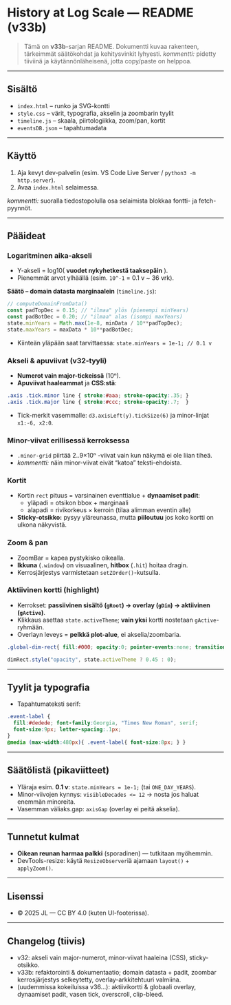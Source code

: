 # History at Log Scale — README (v33b)

> Tämä on **v33b**-sarjan README. Dokumentti kuvaa rakenteen, tärkeimmät säätökohdat ja kehitysvinkit lyhyesti.
> *kommentti:* pidetty tiiviinä ja käytännönläheisenä, jotta copy/paste on helppoa.

---

## Sisältö
- `index.html` – runko ja SVG-kontti
- `style.css` – värit, typografia, akselin ja zoombarin tyylit
- `timeline.js` – skaala, piirtologiikka, zoom/pan, kortit
- `eventsDB.json` – tapahtumadata

---

## Käyttö
1) Aja kevyt dev-palvelin (esim. VS Code Live Server / `python3 -m http.server`).
2) Avaa `index.html` selaimessa.

*kommentti:* suoralla tiedostopolulla osa selaimista blokkaa fontti- ja fetch-pyynnöt.

---

## Pääideat

### Logaritminen aika-akseli
- Y-akseli = log10( **vuodet nykyhetkestä taaksepäin** ).
- Pienemmät arvot ylhäällä (esim. `10^-1` = 0.1 v ~ 36 vrk).

**Säätö – domain datasta marginaalein** (`timeline.js`):
```js
// computeDomainFromData()
const padTopDec = 0.15; // "ilmaa" ylös (pienempi minYears)
const padBotDec = 0.20; // "ilmaa" alas (isompi maxYears)
state.minYears = Math.max(1e-8, minData / 10**padTopDec);
state.maxYears = maxData * 10**padBotDec;
```
- Kiinteän yläpään saat tarvittaessa: `state.minYears = 1e-1; // 0.1 v`

### Akseli & apuviivat (v32-tyyli)
- **Numerot vain major-tickeissä** (10ⁿ).
- **Apuviivat haaleammat** ja **CSS:stä**:
```css
.axis .tick.minor line { stroke:#aaa; stroke-opacity:.35; }
.axis .tick.major line { stroke:#ccc; stroke-opacity:.7;  }
```
- Tick-merkit vasemmalle: `d3.axisLeft(y).tickSize(6)` ja minor-linjat `x1:-6, x2:0`.

### Minor-viivat erillisessä kerroksessa
- `.minor-grid` piirtää 2..9×10ⁿ -viivat vain kun näkymä ei ole liian tiheä.
- *kommentti:* näin minor-viivat eivät “katoa” teksti-ehdoista.

### Kortit
- Kortin `rect` pituus = varsinainen eventtialue + **dynaamiset padit**:
  - yläpadi = otsikon bbox + marginaali
  - alapadi = rivikorkeus × kerroin (tilaa alimman eventin alle)
- **Sticky-otsikko:** pysyy yläreunassa, mutta **piiloutuu** jos koko kortti on ulkona näkyvistä.

### Zoom & pan
- ZoomBar = kapea pystykisko oikealla.
- **Ikkuna** (`.window`) on visuaalinen, **hitbox** (`.hit`) hoitaa dragin.
- Kerrosjärjestys varmistetaan `setZOrder()`-kutsulla.

### Aktiivinen kortti (highlight)
- Kerrokset: **passiivinen sisältö (`gRoot`) → overlay (`gDim`) → aktiivinen (`gActive`)**.
- Klikkaus asettaa `state.activeTheme`; **vain yksi** kortti nostetaan `gActive`-ryhmään.
- Overlayn leveys = **pelkkä plot-alue**, ei akselia/zoombaria.
```css
.global-dim-rect{ fill:#000; opacity:0; pointer-events:none; transition:opacity .12s; }
```
```js
dimRect.style("opacity", state.activeTheme ? 0.45 : 0);
```

---

## Tyylit ja typografia
- Tapahtumateksti serif: 
```css
.event-label { 
  fill:#dedede; font-family:Georgia, "Times New Roman", serif; 
  font-size:9px; letter-spacing:.1px;
}
@media (max-width:480px){ .event-label{ font-size:8px; } }
```

---

## Säätölistä (pikaviitteet)
- Yläraja esim. **0.1 v**: `state.minYears = 1e-1;` (tai `ONE_DAY_YEARS`).
- Minor-viivojen kynnys: `visibleDecades <= 12` → nosta jos haluat enemmän minoreita.
- Vasemman väliaks.gap: `axisGap` (overlay ei peitä akselia).

---

## Tunnetut kulmat
- **Oikean reunan harmaa palkki** (sporadinen) — tutkitaan myöhemmin.
- DevTools-resize: käytä `ResizeObserver`iä ajamaan `layout()` + `applyZoom()`.

---

## Lisenssi
- © 2025 JL — CC BY 4.0 (kuten UI-footerissa).

---

## Changelog (tiivis)
- v32: akseli vain major-numerot, minor-viivat haaleina (CSS), sticky-otsikko.
- v33b: refaktorointi & dokumentaatio; domain datasta + padit, zoombar kerrosjärjestys selkeytetty, overlay-arkkitehtuuri valmiina. 
- (uudemmissa kokeiluissa v36…): aktiivikortti & globaali overlay, dynaamiset padit, vasen tick, overscroll, clip-bleed.
